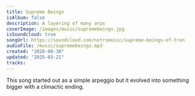 ```yaml
---
title: Supreme Beings
isAlbum: false
description: A layering of many arps
coverImage: /images/music/supremebeings.jpg
isSoundcloud: true
songUrl: https://soundcloud.com/nxtrsmusic/supreme-beings-of-tron
audioFile: /music/supremebeings.mp3
created: "2020-08-30"
updated: "2025-03-21"
tracks:
---
```


This song started out as a simple arpeggio but it evolved into something bigger with a climactic ending.

